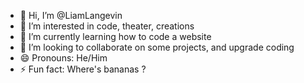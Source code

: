 - 👋 Hi, I’m @LiamLangevin
- 👀 I’m interested in code, theater, creations
- 🌱 I’m currently learning how to code a website
- 💞️ I’m looking to collaborate on some projects, and upgrade coding
- 😄 Pronouns: He/Him
- ⚡ Fun fact: Where's bananas ?

<!---
LiamLangevin/LiamLangevin is a ✨ special ✨ repository because its `README.md` (this file) appears on your GitHub profile.
You can click the Preview link to take a look at your changes.
--->
